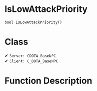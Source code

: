 # IsLowAttackPriority
```
bool IsLowAttackPriority()
```
# Class
✔ `Server: CDOTA_BaseNPC`  
✔ `Client: C_DOTA_BaseNPC`  

# Function Description

